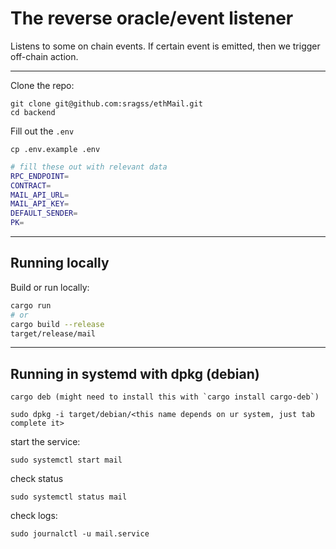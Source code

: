 # The reverse oracle/event listener

Listens to some on chain events. If certain event is emitted, then we trigger
off-chain action.

--- 


Clone the repo:

```
git clone git@github.com:sragss/ethMail.git
cd backend
```

Fill out the `.env`

```
cp .env.example .env
```

``` bash
# fill these out with relevant data
RPC_ENDPOINT=
CONTRACT=
MAIL_API_URL=
MAIL_API_KEY=
DEFAULT_SENDER=
PK=
```

---

## Running locally

Build or run locally:

``` bash
cargo run
# or
cargo build --release 
target/release/mail
```

---

## Running in systemd with dpkg (debian)

```
cargo deb (might need to install this with `cargo install cargo-deb`)
```

```
sudo dpkg -i target/debian/<this name depends on ur system, just tab complete it>
```

start the service:

```
sudo systemctl start mail 
```

check status

```
sudo systemctl status mail
```

check logs:

```
sudo journalctl -u mail.service
```
